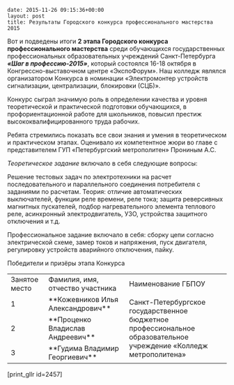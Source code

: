 ```
date: 2015-11-26 09:15:36+00:00
layout: post
title: Результаты Городского конкурса профессионального мастерства 2015
```

Вот и подведены итоги **2 этапа Городского конкурса профессионального мастерства** среди обучающихся государственных профессиональных образовательных учреждений Санкт-Петербурга ***«Шаг в профессию-2015»***, который состоялся 16-18 октября в Конгрессно-выставочном центре «ЭкспоФорум». Наш колледж являлся организатором Конкурса в номинации «Электромонтер устройств сигнализации, централизации, блокировки (СЦБ)».

Конкурс сыграл значимую роль в определении качества и уровня теоретической и практической подготовки обучающихся, в профориентационной работе для школьников, повысил престиж высококвалифицированного труда рабочих.

Ребята стремились показать все свои знания и умения в теоретическом и практическом этапах. Оценивало их компетентное жюри во главе с представителем ГУП «Петербургский метрополитен» Прониным А.С.

*Теоретическое задание* включало в себя следующие вопросы:

Решение тестовых задач по электротехники на расчет последовательного и параллельного соединения потребителя с заданиями по расчетам. Теория: отличие автоматических выключателей, функции реле времени, реле тока; защита реверсивных магнитных пускателей, подбор нагревательного элемента теплового реле, асинхронный электродвигатель, УЗО, устройства защитного отключения и т.д.

Профессиональное задание включало в себя: сборку цепи согласно электрической схеме, замер токов и напряжения, пуск двигателя, регулировку устройств аварийного отключения, пайку.

Победители и призёры этапа Конкурса

<table >
<tbody >
<tr >

<td width="89" >Занятое место
</td>

<td width="234" >Фамилия, имя, отчество участника
</td>

<td width="305" >Наименование ГБПОУ
</td>
</tr>
<tr >

<td width="89" >1
</td>

<td width="234" >**Кожевников Илья Александрович**
</td>

<td width="305" rowspan="3" >Санкт-Петербургское государственное бюджетное профессиональное образовательное учреждение «Колледж метрополитена»
</td>
</tr>
<tr >

<td width="89" >2
</td>

<td width="234" >**Проценко Владислав Андреевич**
</td>
</tr>
<tr >

<td width="89" >3
</td>

<td width="234" >**Гудима Владимир Георгиевич**
</td>
</tr>
</tbody>
</table>

[print_gllr id=2457]

